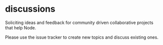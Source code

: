 discussions
===========

Soliciting ideas and feedback for community driven collaborative projects that help Node.

Please use the issue tracker to create new topics and discuss existing ones.
